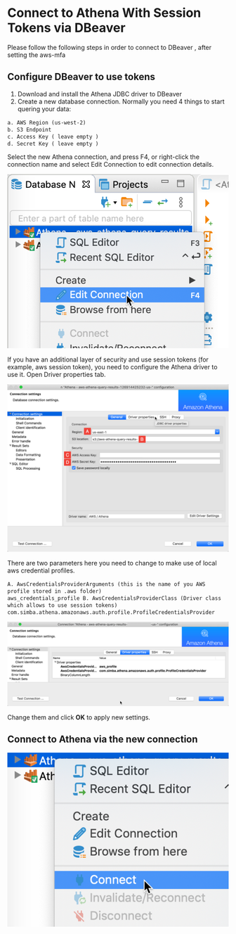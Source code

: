 # Connect to Athena With Session Tokens via DBeaver

Please follow the following steps in order to connect to DBeaver , after setting the aws-mfa

## Configure DBeaver to use tokens
1. Download and install the Athena JDBC driver to DBeaver
2. Create a new database connection. Normally you need 4 things to start quering your data:
```text
a. AWS Region (us-west-2)
b. S3 Endpoint
c. Access Key ( leave empty ) 
d. Secret Key ( leave empty ) 
```
Select the new Athena connection, and press F4, or right-click the connection name and select Edit Connection to edit connection details.

<img src="./image-20200113144829646.png" />

If you have an additional layer of security and use session tokens (for example, aws session token), you need to configure the Athena driver to use it. Open Driver properties tab.

<img src="./image-20200113144811383.png" />

There are two parameters here you need to change to make use of local aws credential profiles.
```text
A. AwsCredentialsProviderArguments (this is the name of you AWS profile stored in .aws folder)
aws_credentials_profile B. AwsCredentialsProviderClass (Driver class which allows to use session tokens)
com.simba.athena.amazonaws.auth.profile.ProfileCredentialsProvider
```
<img src="./image-20200113144924061.png" />

Change them and click **OK** to apply new settings.

## Connect to Athena via the new connection

<img src="./image-20200113153856688.png" />


